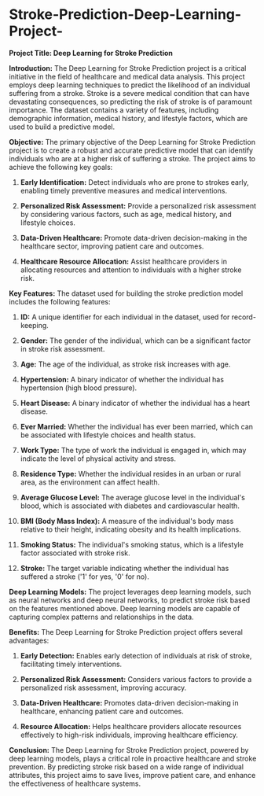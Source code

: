 # Stroke-Prediction-Deep-Learning-Project-
**Project Title: Deep Learning for Stroke Prediction**

**Introduction:**
The Deep Learning for Stroke Prediction project is a critical initiative in the field of healthcare and medical data analysis. This project employs deep learning techniques to predict the likelihood of an individual suffering from a stroke. Stroke is a severe medical condition that can have devastating consequences, so predicting the risk of stroke is of paramount importance. The dataset contains a variety of features, including demographic information, medical history, and lifestyle factors, which are used to build a predictive model.

**Objective:**
The primary objective of the Deep Learning for Stroke Prediction project is to create a robust and accurate predictive model that can identify individuals who are at a higher risk of suffering a stroke. The project aims to achieve the following key goals:

1. **Early Identification:** Detect individuals who are prone to strokes early, enabling timely preventive measures and medical interventions.

2. **Personalized Risk Assessment:** Provide a personalized risk assessment by considering various factors, such as age, medical history, and lifestyle choices.

3. **Data-Driven Healthcare:** Promote data-driven decision-making in the healthcare sector, improving patient care and outcomes.

4. **Healthcare Resource Allocation:** Assist healthcare providers in allocating resources and attention to individuals with a higher stroke risk.

**Key Features:**
The dataset used for building the stroke prediction model includes the following features:

1. **ID:** A unique identifier for each individual in the dataset, used for record-keeping.

2. **Gender:** The gender of the individual, which can be a significant factor in stroke risk assessment.

3. **Age:** The age of the individual, as stroke risk increases with age.

4. **Hypertension:** A binary indicator of whether the individual has hypertension (high blood pressure).

5. **Heart Disease:** A binary indicator of whether the individual has a heart disease.

6. **Ever Married:** Whether the individual has ever been married, which can be associated with lifestyle choices and health status.

7. **Work Type:** The type of work the individual is engaged in, which may indicate the level of physical activity and stress.

8. **Residence Type:** Whether the individual resides in an urban or rural area, as the environment can affect health.

9. **Average Glucose Level:** The average glucose level in the individual's blood, which is associated with diabetes and cardiovascular health.

10. **BMI (Body Mass Index):** A measure of the individual's body mass relative to their height, indicating obesity and its health implications.

11. **Smoking Status:** The individual's smoking status, which is a lifestyle factor associated with stroke risk.

12. **Stroke:** The target variable indicating whether the individual has suffered a stroke ('1' for yes, '0' for no).

**Deep Learning Models:**
The project leverages deep learning models, such as neural networks and deep neural networks, to predict stroke risk based on the features mentioned above. Deep learning models are capable of capturing complex patterns and relationships in the data.

**Benefits:**
The Deep Learning for Stroke Prediction project offers several advantages:

1. **Early Detection:** Enables early detection of individuals at risk of stroke, facilitating timely interventions.

2. **Personalized Risk Assessment:** Considers various factors to provide a personalized risk assessment, improving accuracy.

3. **Data-Driven Healthcare:** Promotes data-driven decision-making in healthcare, enhancing patient care and outcomes.

4. **Resource Allocation:** Helps healthcare providers allocate resources effectively to high-risk individuals, improving healthcare efficiency.

**Conclusion:**
The Deep Learning for Stroke Prediction project, powered by deep learning models, plays a critical role in proactive healthcare and stroke prevention. By predicting stroke risk based on a wide range of individual attributes, this project aims to save lives, improve patient care, and enhance the effectiveness of healthcare systems.
